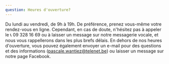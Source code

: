 ```yaml
---
question: Heures d'ouverture?
---
```


Du lundi au vendredi, de 9h à 19h.
De préférence, prenez vous-même votre rendez-vous en ligne.
Cependant, en cas de doute, n'hésitez pas à appeler le 📞 09 328 16 69 ou à laisser un message sur notre messagerie vocale, et nous vous rappellerons dans les plus brefs délais.
En dehors de nos heures d'ouverture, vous pouvez également envoyer un e-mail pour des questions et des informations (pascale.wantiez@telenet.be) ou laisser un message sur notre page Facebook.